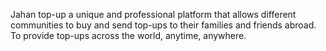 Jahan top-up a unique and professional platform that allows different communities to buy and send top-ups to their families and friends abroad. To provide top-ups across the world, anytime, anywhere.
